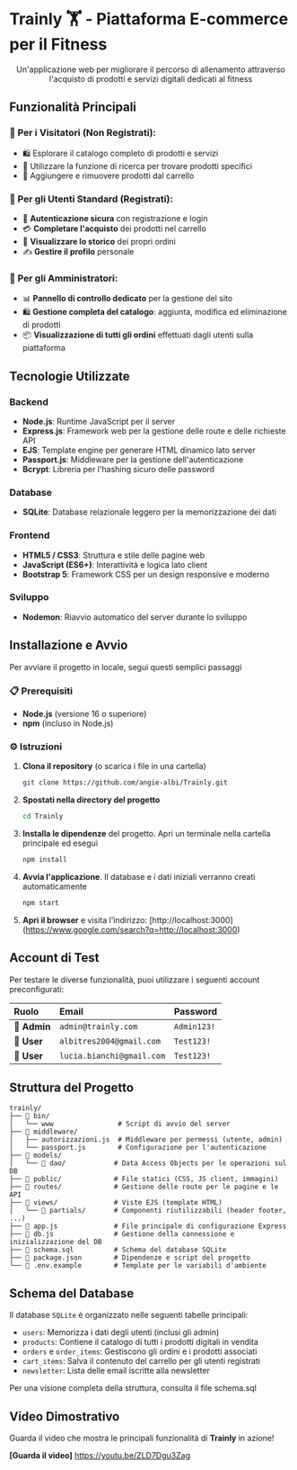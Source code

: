 # Trainly 🏋️ - Piattaforma E-commerce per il Fitness

<div align="center">

[](https://nodejs.org/) [](https://expressjs.com/) [](https://sqlite.org/) [](https://ejs.co/)

Un'applicazione web per migliorare il percorso di allenamento attraverso l'acquisto di prodotti e servizi digitali dedicati al fitness

</div>

## Funzionalità Principali

### 👤 Per i Visitatori (Non Registrati):

  - 🛍️ Esplorare il catalogo completo di prodotti e servizi
  - 🔎 Utilizzare la funzione di ricerca per trovare prodotti specifici
  - 🛒 Aggiungere e rimuovere prodotti dal carrello

### 🧑 Per gli Utenti Standard (Registrati):

  - 🔐 **Autenticazione sicura** con registrazione e login
  - 💳 **Completare l'acquisto** dei prodotti nel carrello
  - 📖 **Visualizzare lo storico** dei propri ordini
  - ✍️ **Gestire il profilo** personale 

### 👑 Per gli Amministratori:

  - 📊 **Pannello di controllo dedicato** per la gestione del sito
  - 🛍️ **Gestione completa del catalogo**: aggiunta, modifica ed eliminazione di prodotti
  - 📦 **Visualizzazione di tutti gli ordini** effettuati dagli utenti sulla piattaforma

## Tecnologie Utilizzate

### Backend

  - **Node.js**: Runtime JavaScript per il server
  - **Express.js**: Framework web per la gestione delle route e delle richieste API
  - **EJS**: Template engine per generare HTML dinamico lato server
  - **Passport.js**: Middleware per la gestione dell'autenticazione
  - **Bcrypt**: Libreria per l'hashing sicuro delle password

### Database

  - **SQLite**: Database relazionale leggero per la memorizzazione dei dati

### Frontend

  - **HTML5 / CSS3**: Struttura e stile delle pagine web
  - **JavaScript (ES6+)**: Interattività e logica lato client
  - **Bootstrap 5**: Framework CSS per un design responsive e moderno

### Sviluppo

  - **Nodemon**: Riavvio automatico del server durante lo sviluppo

## Installazione e Avvio

Per avviare il progetto in locale, segui questi semplici passaggi

### 📋 Prerequisiti

  - **Node.js** (versione 16 o superiore)
  - **npm** (incluso in Node.js)

### ⚙️ Istruzioni

1.  **Clona il repository** (o scarica i file in una cartella)
    ```bash
    git clone https://github.com/angie-albi/Trainly.git    
    ```

2.  **Spostati nella directory del progetto**
    ```bash
    cd Trainly    
    ```
    
3.  **Installa le dipendenze** del progetto. Apri un terminale nella cartella principale ed esegui

    ```bash
    npm install
    ```

4.  **Avvia l'applicazione**. Il database e i dati iniziali verranno creati automaticamente

    ```bash
    npm start
    ```

5.  **Apri il browser** e visita l'indirizzo:
    [http://localhost:3000]
    (https://www.google.com/search?q=http://localhost:3000)

## Account di Test

Per testare le diverse funzionalità, puoi utilizzare i seguenti account preconfigurati:

| Ruolo | Email | Password |
| :--- | :--- | :--- |
| 👑 **Admin** | `admin@trainly.com` | `Admin123!` |
| 🧑 **User** | `albitres2004@gmail.com` | `Test123!` |
| 🧑 **User** | `lucia.bianchi@gmail.com` | `Test123!` |

## Struttura del Progetto

```
trainly/
├── 📁 bin/
│   └── www                # Script di avvio del server
├── 📁 middleware/
│   ├── autorizzazioni.js  # Middleware per permessi (utente, admin)
│   └── passport.js        # Configurazione per l'autenticazione
├── 📁 models/
│   └── 📁 dao/            # Data Access Objects per le operazioni sul DB
├── 📁 public/             # File statici (CSS, JS client, immagini)
├── 📁 routes/             # Gestione delle route per le pagine e le API
├── 📁 views/              # Viste EJS (template HTML)
│   └── 📁 partials/       # Componenti riutilizzabili (header footer, ...)
├── 📄 app.js              # File principale di configurazione Express
├── 📄 db.js               # Gestione della connessione e inizializzazione del DB
├── 📄 schema.sql          # Schema del database SQLite
├── 📄 package.json        # Dipendenze e script del progetto
└── 📄 .env.example        # Template per le variabili d'ambiente
```

## Schema del Database

Il database `SQLite` è organizzato nelle seguenti tabelle principali:

  - `users`: Memorizza i dati degli utenti (inclusi gli admin)
  - `products`: Contiene il catalogo di tutti i prodotti digitali in vendita
  - `orders` e `order_items`: Gestiscono gli ordini e i prodotti associati
  - `cart_items`: Salva il contenuto del carrello per gli utenti registrati
  - `newsletter`: Lista delle email iscritte alla newsletter

Per una visione completa della struttura, consulta il file schema.sql

## Video Dimostrativo

Guarda il video che mostra le principali funzionalità di **Trainly** in azione\!

**[Guarda il video]** https://youtu.be/ZLD7Dgu3Zag